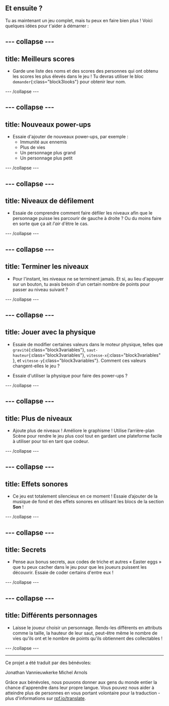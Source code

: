 ## Et ensuite ?

Tu as maintenant un jeu complet, mais tu peux en faire bien plus ! Voici quelques idées pour t'aider à démarrer :

--- collapse ---
---
title: Meilleurs scores
---

+ Garde une liste des noms et des scores des personnes qui ont obtenu les scores les plus élevés dans le jeu ! Tu devras utiliser le bloc `demander`{:class="block3looks"} pour obtenir leur nom.

--- /collapse ---

--- collapse ---
---
title: Nouveaux power-ups
---

+ Essaie d'ajouter de nouveaux power-ups, par exemple :
  * Immunité aux ennemis
  * Plus de vies
  * Un personnage plus grand
  * Un personnage plus petit

--- /collapse ---

--- collapse ---
---
title: Niveaux de défilement
---

+ Essaie de comprendre comment faire défiler les niveaux afin que le personnage puisse les parcourir de gauche à droite ? Ou du moins faire en sorte que ça ait _l'air_ d'être le cas.

--- /collapse ---

--- collapse ---
---
title: Terminer les niveaux
---

+ Pour l'instant, les niveaux ne se terminent jamais. Et si, au lieu d'appuyer sur un bouton, tu avais besoin d'un certain nombre de points pour passer au niveau suivant ?

--- /collapse ---

--- collapse ---
---
title: Jouer avec la physique
---

+ Essaie de modifier certaines valeurs dans le moteur physique, telles que `gravité`{:class="block3variables"}, `saut-hauteur`{:class="block3variables"}, `vitesse-x`{:class="block3variables" }, et `vitesse-y`{:class="block3variables"}. Comment ces valeurs changent-elles le jeu ?

+ Essaie d'utiliser la physique pour faire des power-ups ?

--- /collapse ---

--- collapse ---
---
title: Plus de niveaux
---

+ Ajoute plus de niveaux ! Améliore le graphisme ! Utilise l’arrière-plan Scène pour rendre le jeu plus cool tout en gardant une plateforme facile à utiliser pour toi en tant que codeur.

--- /collapse ---

--- collapse ---
---
title: Effets sonores
---

+ Ce jeu est totalement silencieux en ce moment ! Essaie d’ajouter de la musique de fond et des effets sonores en utilisant les blocs de la section **Son** !

--- /collapse ---

--- collapse ---
---
title: Secrets
---

+ Pense aux bonus secrets, aux codes de triche et autres « Easter eggs » que tu peux cacher dans le jeu pour que les joueurs puissent les découvrir. Essaie de coder certains d'entre eux !

--- /collapse ---

--- collapse ---
---
title: Différents personnages
---

+ Laisse le joueur choisir un personnage. Rends-les différents en attributs comme la taille, la hauteur de leur saut, peut-être même le nombre de vies qu'ils ont et le nombre de points qu'ils obtiennent des collectables !

--- /collapse ---


***
Ce projet a été traduit par des bénévoles:

Jonathan Vannieuwkerke
Michel Arnols

Grâce aux bénévoles, nous pouvons donner aux gens du monde entier la chance d'apprendre dans leur propre langue. Vous pouvez nous aider à atteindre plus de personnes en vous portant volontaire pour la traduction - plus d'informations sur [rpf.io/translate](https://rpf.io/translate).